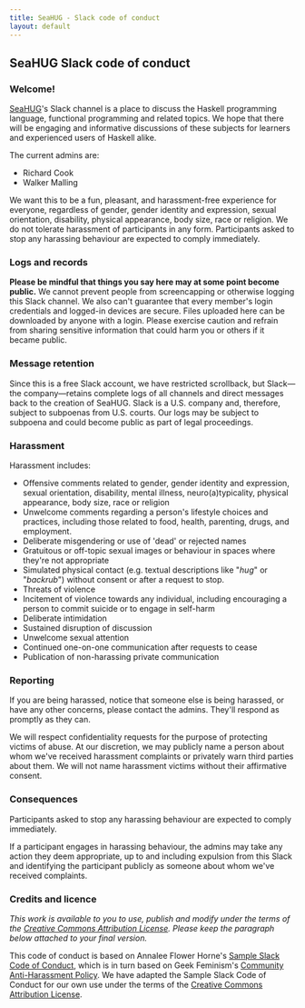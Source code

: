```yaml
---
title: SeaHUG - Slack code of conduct
layout: default
---
```

## SeaHUG Slack code of conduct

### Welcome!

[SeaHUG][seahug]'s Slack channel is a place to discuss the Haskell programming language, functional programming and related topics. We hope that there will be engaging and informative discussions of these subjects for learners and experienced users of Haskell alike.

The current admins are:

* Richard Cook
* Walker Malling

We want this to be a fun, pleasant, and harassment-free experience for everyone, regardless of gender, gender identity and expression, sexual orientation, disability, physical appearance, body size, race or religion. We do not tolerate harassment of participants in any form. Participants asked to stop any harassing behaviour are expected to comply immediately.

### Logs and records

**Please be mindful that things you say here may at some point become public.** We cannot prevent people from screencapping or otherwise logging this Slack channel. We also can't guarantee that every member's login credentials and logged-in devices are secure. Files uploaded here can be downloaded by anyone with a login. Please exercise caution and refrain from sharing sensitive information that could harm you or others if it became public.

### Message retention

Since this is a free Slack account, we have restricted scrollback, but Slack&mdash;the company&mdash;retains complete logs of all channels and direct messages back to the creation of SeaHUG. Slack is a U.S. company and, therefore, subject to subpoenas from U.S. courts. Our logs may be subject to subpoena and could become public as part of legal proceedings.

### Harassment

Harassment includes:

* Offensive comments related to gender, gender identity and expression, sexual orientation, disability, mental illness, neuro(a)typicality, physical appearance, body size, race or religion
* Unwelcome comments regarding a person's lifestyle choices and practices, including those related to food, health, parenting, drugs, and employment.
* Deliberate misgendering or use of 'dead' or rejected names
* Gratuitous or off-topic sexual images or behaviour in spaces where they're not appropriate
* Simulated physical contact (e.g. textual descriptions like "*hug*" or "*backrub*") without consent or after a request to stop.
* Threats of violence
* Incitement of violence towards any individual, including encouraging a person to commit suicide or to engage in self-harm
* Deliberate intimidation
* Sustained disruption of discussion
* Unwelcome sexual attention
* Continued one-on-one communication after requests to cease
* Publication of non-harassing private communication

### Reporting

If you are being harassed, notice that someone else is being harassed, or have any other concerns, please contact the admins. They'll respond as promptly as they can.

We will respect confidentiality requests for the purpose of protecting victims of abuse. At our discretion, we may publicly name a person about whom we've received harassment complaints or privately warn third parties about them. We will not name harassment victims without their affirmative consent.

### Consequences

Participants asked to stop any harassing behaviour are expected to comply immediately.

If a participant engages in harassing behaviour, the admins may take any action they deem appropriate, up to and including expulsion from this Slack and identifying the participant publicly as someone about whom we've received complaints.

### Credits and licence

_This work is available to you to use, publish and modify under the terms of the [Creative Commons Attribution License][cc]. Please keep the paragraph below attached to your final version._

This code of conduct is based on Annalee Flower Horne's [Sample Slack Code of Conduct][sample-slack-coc], which is in turn based on Geek Feminism's [Community Anti-Harassment Policy][cahp]. We have adapted the Sample Slack Code of Conduct for our own use under the terms of the [Creative Commons Attribution License][cc].

[cc]: https://creativecommons.org/licenses/by/4.0/
[cahp]: http://geekfeminism.wikia.com/wiki/Community_anti-harassment/Policy
[sample-slack-coc]: https://gist.github.com/annalee/2cddeff11357c3a8a613583ebca4dc17
[seahug]: http://seattlehaskell.org/
